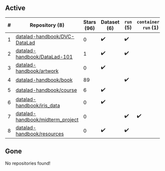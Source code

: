 ## Active
| # | Repository (8) | Stars (96) | Dataset (6) | `run` (5) | `containers-run` (1) |
| --- | --- | --- | --- | --- | --- |
| 1 | [datalad-handbook/DVC-DataLad](https://github.com/datalad-handbook/DVC-DataLad) | 0 | :heavy_check_mark: | :heavy_check_mark: |  |
| 2 | [datalad-handbook/DataLad-101](https://github.com/datalad-handbook/DataLad-101) | 1 | :heavy_check_mark: | :heavy_check_mark: |  |
| 3 | [datalad-handbook/artwork](https://github.com/datalad-handbook/artwork) | 0 | :heavy_check_mark: |  |  |
| 4 | [datalad-handbook/book](https://github.com/datalad-handbook/book) | 89 |  | :heavy_check_mark: |  |
| 5 | [datalad-handbook/course](https://github.com/datalad-handbook/course) | 6 | :heavy_check_mark: |  |  |
| 6 | [datalad-handbook/iris_data](https://github.com/datalad-handbook/iris_data) | 0 | :heavy_check_mark: |  |  |
| 7 | [datalad-handbook/midterm_project](https://github.com/datalad-handbook/midterm_project) | 0 |  | :heavy_check_mark: | :heavy_check_mark: |
| 8 | [datalad-handbook/resources](https://github.com/datalad-handbook/resources) | 0 | :heavy_check_mark: | :heavy_check_mark: |  |

## Gone
No repositories found!
